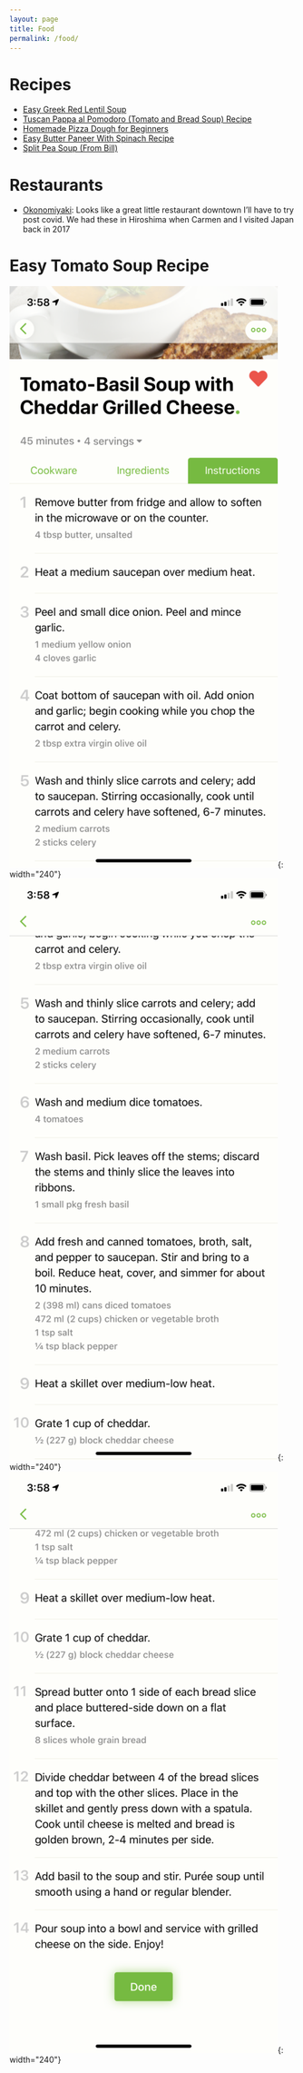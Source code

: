 ```yaml
---
layout: page
title: Food
permalink: /food/
---
```


# Recipes

* [Easy Greek Red Lentil Soup](https://www.themediterraneandish.com/red-lentil-soup-recipe/#tasty-recipes-31679)
* [Tuscan Pappa al Pomodoro (Tomato and Bread Soup) Recipe](https://www.seriouseats.com/tuscan-tomato-bread-soup-pappa-al-pomodoro-recipe)
* [Homemade Pizza Dough for Beginners](https://sallysbakingaddiction.com/homemade-pizza-crust-recipe/)
* [Easy Butter Paneer With Spinach Recipe](https://www.seriouseats.com/easy-butter-paneer-spinach-recipe)
* [Split Pea Soup (From Bill)](/recipes/pea-soup.md)

# Restaurants

* [Okonomiyaki](https://www.thestar.com/news/gta/2021/02/27/torontos-okonomi-house-restaurant-has-been-serving-up-savoury-japanese-pancakes-since-1978-not-even-the-pandemic-has-slowed-it-down.html): Looks like a great little restaurant downtown I’ll have to try post covid. We had these in Hiroshima when Carmen and I visited Japan back in 2017

# Easy Tomato Soup Recipe

![page 1](/assets/images/tomato_soup_1.png){: width="240"}
![page 2](/assets/images/tomato_soup_2.png){: width="240"}
![page 3](/assets/images/tomato_soup_3.png){: width="240"}
